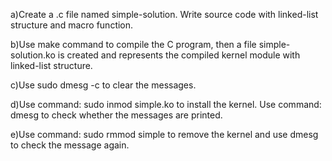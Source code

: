 a)Create a .c file named simple-solution. Write source code with linked-list structure and macro function.

b)Use make command to compile the C program, then a file simple-solution.ko is created and represents the compiled kernel 
module with linked-list structure.

c)Use sudo dmesg -c to clear the messages. 

d)Use command: sudo inmod simple.ko to install the kernel. Use command: dmesg to check whether the messages are printed.

e)Use command: sudo rmmod simple to remove the kernel and use dmesg to check the message again.

